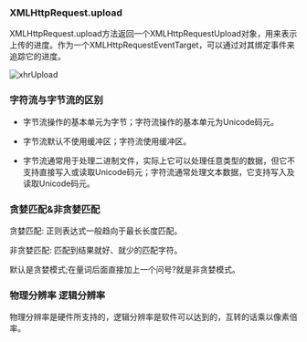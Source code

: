 ### XMLHttpRequest.upload

XMLHttpRequest.upload方法返回一个XMLHttpRequestUpload对象，用来表示上传的进度。作为一个XMLHttpRequestEventTarget，可以通过对其绑定事件来追踪它的进度。

![xhrUpload](../images/xhrUpload.png)

### 字符流与字节流的区别

* 字节流操作的基本单元为字节；字符流操作的基本单元为Unicode码元。

* 字节流默认不使用缓冲区；字符流使用缓冲区。

* 字节流通常用于处理二进制文件，实际上它可以处理任意类型的数据，但它不支持直接写入或读取Unicode码元；字符流通常处理文本数据，它支持写入及读取Unicode码元。

### 贪婪匹配&非贪婪匹配

贪婪匹配: 正则表达式一般趋向于最长长度匹配。

非贪婪匹配: 匹配到结果就好、就少的匹配字符。

默认是贪婪模式;在量词后面直接加上一个问号?就是非贪婪模式。

### 物理分辨率 逻辑分辨率

物理分辨率是硬件所支持的，逻辑分辨率是软件可以达到的，互转的话乘以像素倍率。